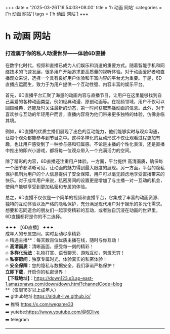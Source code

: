 +++
date = '2025-03-26T16:54:03+08:00'
title = 'h 动画 网站'
categories = ['h 动画 网站']
tags = ['h 动画 网站']
+++

# h 动画 网站

### 打造属于你的私人动漫世界——体验6D直播

在数字化时代，视频和直播已成为人们娱乐和消遣的重要方式。随着智能手机和网络技术的飞速发展，很多用户开始追求更高质量的视听体验。对于动画爱好者和直播观众来说，选择一个具有良好用户体验和丰富内容的平台尤为重要。于是，6D直播应运而生，致力于为用户提供一个互动性强、内容丰富的娱乐平台。

首先，6D直播平台汇聚了海量的动画内容与直播节目，让用户在这里能够找到自己喜爱的各种动画类型，例如经典动漫、原创动画等。在视频领域，用户不仅可以回顾经典，还能及时关注最新的动态，第一时间获取热播动画的信息。此外，对于喜欢参与互动的年轻用户而言，直播内容将为他们带来更多独特的体验，仿佛身临其境。

例如，6D直播的优质主播们展现了出色的互动能力，他们能够实时与观众沟通，让每个观众都能参与到节目之中。这种多样化的互动形式不仅让观看过程更加有趣，也让用户感受到了一种参与感和归属感。不论是主播的个性化表演，还是直播中推出的即兴小游戏，都将每一位观众带入一个充满活力的空间。

除了精彩的内容，6D直播还注重用户体验。一方面，平台提供 高清画质，确保每一个细节都清晰可见，让动画的魅力得到最大限度的展现。另一方面，平台的隐私保护机制为用户的个人信息提供了安全保障，用户可以毫无顾虑地享受直播带来的快乐。对于成年用户来说，私密房间的设置更是增加了与主播一对一互动的机会，使用户能够享受到更加私密和专属的体验。

总之，6D直播不仅仅是一个简单的视频和直播平台，它集成了丰富的动画资源、独特的互动体验以及严格的隐私保护，充分满足现代用户对于娱乐的多元化需求。想要和志同道合的朋友们一起享受精彩的互动，或者独自沉浸在动画的世界里，6D直播都将是你的不二选择。

✦✦✦ 【6D直播】 ✦✦✦  
成年人的专属空间，实时互动尽享精彩  
🔥 精选主播**：每天数百位优质主播在线，随时与你互动！  
🔥 **高清画质**：清晰画面，感受每一刻的精彩！  
🔥 **多样化玩法**：礼物打赏、语音聊天、游戏互动，刺激无穷！  
🔥 **私密房间**：独享专属时光，体验真实的私密体验！  
🔥 **安全保障**：您的隐私与数据安全，我们承诺严格保护！  
**立即下载**，开启你的私密世界！  
**【下载地址】**：https://down123.s3.ap-east-1.amazonaws.com/down/down.html?channelCode=blog  
**（仅限18岁以上成年人）  
➡️ github地址:https://aldult-live.github.io/  
➡️ 推特:https://x.com/wegame33  
➡️ yutebe:https://www.youtube.com/@6Dlive  
➡️ telegram  

---
